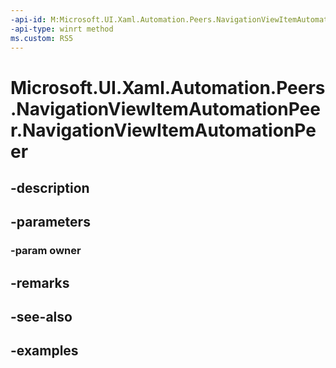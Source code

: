 ```yaml
---
-api-id: M:Microsoft.UI.Xaml.Automation.Peers.NavigationViewItemAutomationPeer.#ctor(Microsoft.UI.Xaml.Controls.NavigationViewItem)
-api-type: winrt method
ms.custom: RS5
---
```


<!-- Method syntax.
public NavigationViewItemAutomationPeer.NavigationViewItemAutomationPeer(NavigationViewItem owner)
-->

# Microsoft.UI.Xaml.Automation.Peers.NavigationViewItemAutomationPeer.NavigationViewItemAutomationPeer

## -description

## -parameters
### -param owner

## -remarks

## -see-also

## -examples

